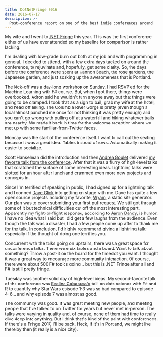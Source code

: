 ```yaml
---
title: DotNetFringe 2016
date: 2016-07-17
description: >-
  Post-conference report on one of the best indie conferences around
---
```


My wife and I went to [.NET Fringe](http://dotnetfringe.org/) this year. This was the first conference either of us have ever attended so my baseline for comparison is rather lacking.

I'm dealing with low-grade burn out both at my job and with programming in general. I decided to attend, with a few extra days tacked on around the conference, to rejuvinate and, hopefully, get some clarity. So, the days before the conference were spent at Cannon Beach, the rose gardens, the Japanese garden, and just soaking up the awesomeness that is Portland.

The kick-off was a day-long workshop on Sunday. I had RSVP'ed for the Machine Learning with F# course. But, when I got there, things were overbooked. Adron said he wouldn't turn anyone away but that things were going to be cramped. I took that as a sign to bail, grab my wife at the hotel, and head off hiking. The Columbia River Gorge is pretty (even though a local almost punched me once for not thinking it was pretty enough) and you can't go wrong with pulling off at a waterfall and hiking whatever trails are nearby. We made it back in time for the welcome reception where we met up with some familiar-from-Twitter faces.

Monday was the start of the conference itself. I want to call out the seating because it was a great idea. Tables instead of rows. Automatically making it easier to socialize.

Scott Hanselman did the introduction and then [Andrea Goulet](https://twitter.com/andreagoulet) delivered [my favorite talk from the conference](http://lanyrd.com/2016/netfringe/sfcxpf/). After that it was a flurry of high-level talks that scratched the surface of some interesting ideas. Lightning talks were slotted for an hour after lunch and crammed even more new projects and concepts in.

Since I'm terrified of speaking in public, I had signed up for a lightning talk and I conned [Dave Glick](http://daveaglick.com/) into getting on stage with me. Dave has quite a few open source projects including my favorite, [Wyam](http://wyam.io/), a static site generator. Our plan was to cover submitting your first pull request. We still got through some of it but technical difficulties cut off the most interesting part. Apparently my fight-or-flight response, according to [Aaron Dandy](https://twitter.com/aaron_dandy), is humor. I have no idea what I said but I did get a few laughs from the audience. Even though the talk was a disaster, I had a few people come up after to thank me for the talk. In conclusion, I'd highly recommend giving a lightning talk; especially if the thought of doing one terrifies you.

Concurrent with the talks going on upstairs, there was a great space for unconference talks. There were six tables and a board. Want to talk about something? Throw a post-it on the board for the timeslot you want. I thought it was a great way to encourage more community interaction. Of course, there were about 500 F# topics going... but this is .NET Fringe after all and F# is still pretty fringe.

Tuesday was another solid day of high-level ideas. My second-favorite talk of the conference was [Evelina Gabasova's](https://twitter.com/evelgab) talk on data science with F# and R to quantify why Star Wars episode 1-3 was so bad compared to episode 4-6... and why episode 7 was almost as good. 

The community was good. It was great meeting new people, and meeting people that I've talked to on Twitter for years but never met in-person. The talks were varying in quality and, of course, none of them had time to really dive deep into anything. But I think that's kind of the point with conferences. If there's a Fringe 2017, I'll be back. Heck, if it's in Portland, we might live there by then (it really is a nice city).